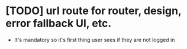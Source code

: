 # [TODO] url route for router, design, error fallback UI, etc.

- It's mandatory so it's first thing user sees if they are not logged in
